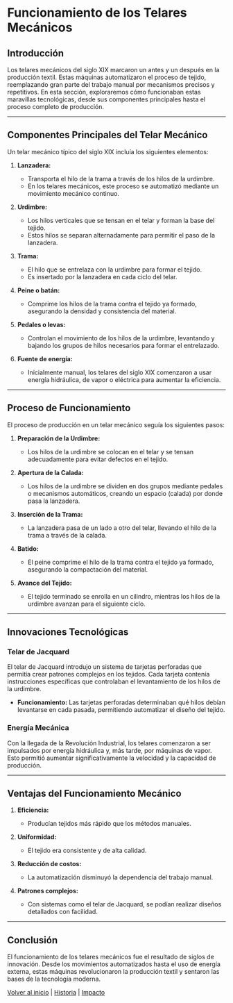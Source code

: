 # Funcionamiento de los Telares Mecánicos

## Introducción

Los telares mecánicos del siglo XIX marcaron un antes y un después en la producción textil. Estas máquinas automatizaron el proceso de tejido, reemplazando gran parte del trabajo manual por mecanismos precisos y repetitivos. En esta sección, exploraremos cómo funcionaban estas maravillas tecnológicas, desde sus componentes principales hasta el proceso completo de producción.

---

## Componentes Principales del Telar Mecánico

Un telar mecánico típico del siglo XIX incluía los siguientes elementos:

1. **Lanzadera:**
   - Transporta el hilo de la trama a través de los hilos de la urdimbre.
   - En los telares mecánicos, este proceso se automatizó mediante un movimiento mecánico continuo.

2. **Urdimbre:**
   - Los hilos verticales que se tensan en el telar y forman la base del tejido.
   - Estos hilos se separan alternadamente para permitir el paso de la lanzadera.

3. **Trama:**
   - El hilo que se entrelaza con la urdimbre para formar el tejido.
   - Es insertado por la lanzadera en cada ciclo del telar.

4. **Peine o batán:**
   - Comprime los hilos de la trama contra el tejido ya formado, asegurando la densidad y consistencia del material.

5. **Pedales o levas:**
   - Controlan el movimiento de los hilos de la urdimbre, levantando y bajando los grupos de hilos necesarios para formar el entrelazado.

6. **Fuente de energía:**
   - Inicialmente manual, los telares del siglo XIX comenzaron a usar energía hidráulica, de vapor o eléctrica para aumentar la eficiencia.

---

## Proceso de Funcionamiento

El proceso de producción en un telar mecánico seguía los siguientes pasos:

1. **Preparación de la Urdimbre:**
   - Los hilos de la urdimbre se colocan en el telar y se tensan adecuadamente para evitar defectos en el tejido.

2. **Apertura de la Calada:**
   - Los hilos de la urdimbre se dividen en dos grupos mediante pedales o mecanismos automáticos, creando un espacio (calada) por donde pasa la lanzadera.

3. **Inserción de la Trama:**
   - La lanzadera pasa de un lado a otro del telar, llevando el hilo de la trama a través de la calada.

4. **Batido:**
   - El peine comprime el hilo de la trama contra el tejido ya formado, asegurando la compactación del material.

5. **Avance del Tejido:**
   - El tejido terminado se enrolla en un cilindro, mientras los hilos de la urdimbre avanzan para el siguiente ciclo.

---

## Innovaciones Tecnológicas

### **Telar de Jacquard**
El telar de Jacquard introdujo un sistema de tarjetas perforadas que permitía crear patrones complejos en los tejidos. Cada tarjeta contenía instrucciones específicas que controlaban el levantamiento de los hilos de la urdimbre.

- **Funcionamiento:**
  Las tarjetas perforadas determinaban qué hilos debían levantarse en cada pasada, permitiendo automatizar el diseño del tejido.

### **Energía Mecánica**
Con la llegada de la Revolución Industrial, los telares comenzaron a ser impulsados por energía hidráulica y, más tarde, por máquinas de vapor. Esto permitió aumentar significativamente la velocidad y la capacidad de producción.

---

## Ventajas del Funcionamiento Mecánico

1. **Eficiencia:**
   - Producían tejidos más rápido que los métodos manuales.
   
2. **Uniformidad:**
   - El tejido era consistente y de alta calidad.

3. **Reducción de costos:**
   - La automatización disminuyó la dependencia del trabajo manual.

4. **Patrones complejos:**
   - Con sistemas como el telar de Jacquard, se podían realizar diseños detallados con facilidad.

---

## Conclusión

El funcionamiento de los telares mecánicos fue el resultado de siglos de innovación. Desde los movimientos automatizados hasta el uso de energía externa, estas máquinas revolucionaron la producción textil y sentaron las bases de la tecnología moderna.

[Volver al inicio](index.md) | [Historia](historia.md) | [Impacto](impacto.md)


